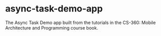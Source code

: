 # async-task-demo-app

The Async Task Demo app built from the tutorials in the CS-360: Mobile Architecture and Programming course book.

